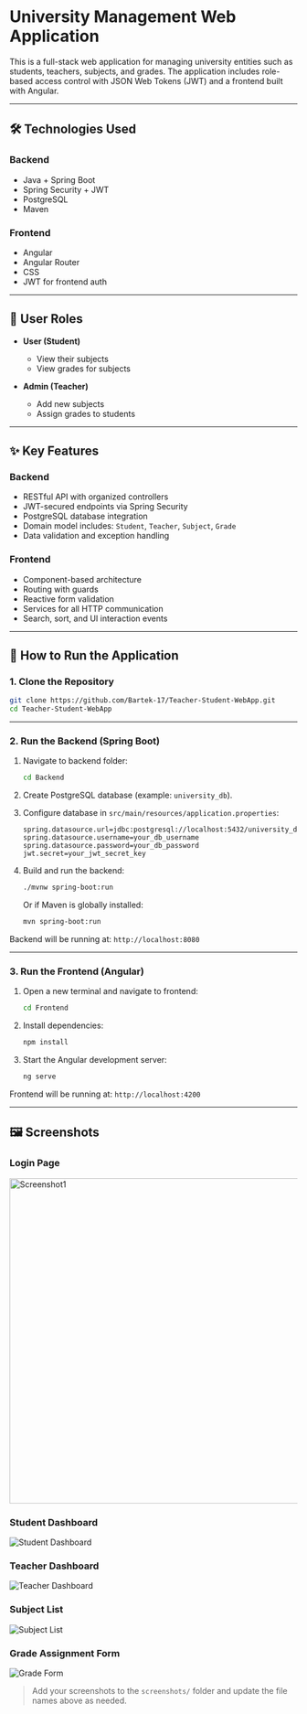 # University Management Web Application

This is a full-stack web application for managing university entities such as students, teachers, subjects, and grades. The application includes role-based access control with JSON Web Tokens (JWT) and a frontend built with Angular.

---

## 🛠 Technologies Used

### Backend
- Java + Spring Boot
- Spring Security + JWT
- PostgreSQL
- Maven

### Frontend
- Angular
- Angular Router
- CSS
- JWT for frontend auth

---

## 👤 User Roles

- **User (Student)**
  - View their subjects
  - View grades for subjects

- **Admin (Teacher)**
  - Add new subjects
  - Assign grades to students

---

## ✨ Key Features

### Backend
- RESTful API with organized controllers
- JWT-secured endpoints via Spring Security
- PostgreSQL database integration
- Domain model includes: `Student`, `Teacher`, `Subject`, `Grade`
- Data validation and exception handling

### Frontend
- Component-based architecture
- Routing with guards
- Reactive form validation
- Services for all HTTP communication
- Search, sort, and UI interaction events

---

## 🚀 How to Run the Application

### 1. Clone the Repository

```bash
git clone https://github.com/Bartek-17/Teacher-Student-WebApp.git
cd Teacher-Student-WebApp
```

---

### 2. Run the Backend (Spring Boot)

1. Navigate to backend folder:
   ```bash
   cd Backend
   ```

2. Create PostgreSQL database (example: `university_db`).

3. Configure database in `src/main/resources/application.properties`:

   ```properties
   spring.datasource.url=jdbc:postgresql://localhost:5432/university_db
   spring.datasource.username=your_db_username
   spring.datasource.password=your_db_password
   jwt.secret=your_jwt_secret_key
   ```

4. Build and run the backend:
   ```bash
   ./mvnw spring-boot:run
   ```

   Or if Maven is globally installed:
   ```bash
   mvn spring-boot:run
   ```

Backend will be running at: `http://localhost:8080`

---

### 3. Run the Frontend (Angular)

1. Open a new terminal and navigate to frontend:
   ```bash
   cd Frontend
   ```

2. Install dependencies:
   ```bash
   npm install
   ```

3. Start the Angular development server:
   ```bash
   ng serve
   ```

Frontend will be running at: `http://localhost:4200`

---

## 🖼 Screenshots

### Login Page

<img width="959" height="569" alt="Screenshot1" src="https://github.com/user-attachments/assets/d086fef5-c9ef-419b-8008-23bdbedd48f7" />

### Student Dashboard
![Student Dashboard](screenshots/student-dashboard.png)

### Teacher Dashboard
![Teacher Dashboard](screenshots/teacher-dashboard.png)

### Subject List
![Subject List](screenshots/subject-list.png)

### Grade Assignment Form
![Grade Form](screenshots/grade-form.png)

> Add your screenshots to the `screenshots/` folder and update the file names above as needed.

